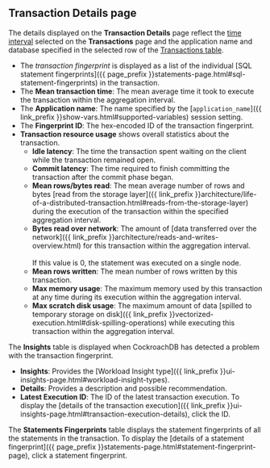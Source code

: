 ## Transaction Details page

The details displayed on the **Transaction Details** page reflect the [time interval](#time-interval) selected on the **Transactions** page and the application name and database specified in the selected row of the [Transactions table](#transactions-table).

- The _transaction fingerprint_ is displayed as a list of the individual [SQL statement fingerprints]({{ page_prefix }}statements-page.html#sql-statement-fingerprints) in the transaction.
- The **Mean transaction time**: The mean average time it took to execute the transaction within the aggregation interval.
- The **Application name**: The name specified by the [`application_name`]({{ link_prefix }}show-vars.html#supported-variables) session setting.
- The **Fingerprint ID**: The hex-encoded ID of the transaction fingerprint.
- **Transaction resource usage** shows overall statistics about the transaction.
    - **Idle latency**: The time the transaction spent waiting on the client while the transaction remained open.
    - **Commit latency**: The time required to finish committing the transaction after the commit phase began.
    - **Mean rows/bytes read**: The mean average number of rows and bytes [read from the storage layer]({{ link_prefix }}architecture/life-of-a-distributed-transaction.html#reads-from-the-storage-layer) during the execution of the transaction within the specified aggregation interval.
    - **Bytes read over network**: The amount of [data transferred over the network]({{ link_prefix }}architecture/reads-and-writes-overview.html) for this transaction within the aggregation interval. <br><br>If this value is 0, the statement was executed on a single node.
    - **Mean rows written**: The mean number of rows written by this transaction.
    - **Max memory usage**: The maximum memory used by this transaction at any time during its execution within the aggregation interval.
    - **Max scratch disk usage**: The maximum amount of data [spilled to temporary storage on disk]({{ link_prefix }}vectorized-execution.html#disk-spilling-operations) while executing this transaction within the aggregation interval.

The **Insights** table is displayed when CockroachDB has detected a problem with the transaction fingerprint.

- **Insights**: Provides the [Workload Insight type]({{ link_prefix }}ui-insights-page.html#workload-insight-types).
- **Details**: Provides a description and possible recommendation.
- **Latest Execution ID**: The ID of the latest transaction execution. To display the [details of the transaction execution]({{ link_prefix }}ui-insights-page.html#transaction-execution-details), click the ID.

The **Statements Fingerprints** table displays the statement fingerprints of all the statements in the transaction. To display the [details of a statement fingerprint]({{ page_prefix }}statements-page.html#statement-fingerprint-page), click a statement fingerprint.
